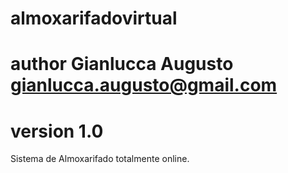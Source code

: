# almoxarifadovirtual
# author Gianlucca Augusto <gianlucca.augusto@gmail.com>
# version 1.0

Sistema de Almoxarifado totalmente online.